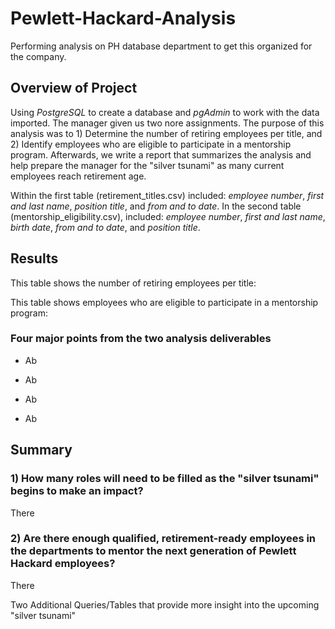 # Pewlett-Hackard-Analysis
Performing analysis on PH database department to get this organized for the company. 

## Overview of Project
Using *PostgreSQL* to create a database and *pgAdmin* to work with the data imported. The manager given us two nore assignments. The purpose of this analysis was to 1) Determine the number of retiring employees per title, and 2) Identify employees who are eligible to participate in a mentorship program. Afterwards, we write a report that summarizes the analysis and help prepare the manager for the "silver tsunami" as many current employees reach retirement age. 

Within the first table (retirement_titles.csv) included: *employee number*, *first and last name*, *position title*, and *from and to date*. In the second table (mentorship_eligibility.csv), included: *employee number*, *first and last name*, *birth date*, *from and to date*, and *position title*. 


## Results

This table shows the number of retiring employees per title: 

This table shows employees who are eligible to participate in a mentorship program: 

### Four major points from the two analysis deliverables 

* Ab

* Ab

* Ab

* Ab


## Summary

### 1) How many roles will need to be filled as the "silver tsunami" begins to make an impact? 

There

### 2) Are there enough qualified, retirement-ready employees in the departments to mentor the next generation of Pewlett Hackard employees? 

There 

Two Additional Queries/Tables that provide more insight into the upcoming "silver tsunami" 
